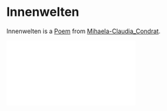 # Innenwelten <a id="0"/>

Innenwelten is a [Poem](60005002.md) from [Mihaela-Claudia_Condrat](1971091181.md).

![innenwelten](400000218.txt)
